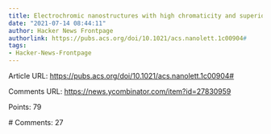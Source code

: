 ```yaml
---
title: Electrochromic nanostructures with high chromaticity and superior brightness
date: "2021-07-14 08:44:11"
author: Hacker News Frontpage
authorlink: https://pubs.acs.org/doi/10.1021/acs.nanolett.1c00904#
tags:
- Hacker-News-Frontpage
---
```


<p>Article URL: <a href="https://pubs.acs.org/doi/10.1021/acs.nanolett.1c00904#">https://pubs.acs.org/doi/10.1021/acs.nanolett.1c00904#</a></p>
<p>Comments URL: <a href="https://news.ycombinator.com/item?id=27830959">https://news.ycombinator.com/item?id=27830959</a></p>
<p>Points: 79</p>
<p># Comments: 27</p>
